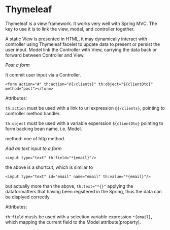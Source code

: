 # Thymeleaf

Thymeleaf is a view framework. It works very well with Spring MVC. The key to use it is to link the view, model, and controller together. 

A static View is presented in HTML, it may dynamically interact with controller using Thymeleaf facelet to update data to present or persist the user input. Model link the Controller with View, carrying the data back or forward between Controller and View. 

*Post a form*

It commit user input via a Controller.  

`<form action="#" th:action="@{/clients}" th:object="${clientDto}" method="post"></form>`

Attributes:

`th:action` must be used with a link to uri expression `@{/clients}`, pointing to controller method handler. 

`th:object` must be used with a variable experssion `${clientDto}` pointing to form backing bean name, i.e. Model. 

method: one of http method. 


*Add an text input to a form*

`<input type="text" th:field="*{email}"/>`

the above is a shortcut, which is similar to 

`<input type="text" id="email" name="email" th:value="*{email}"/>`

but actually more than the above, `th:text="*{}"` applying the dataformatters that having been regsitered in the Spring, thus the data can be displyed correctly. 

Attributes: 

`th:field` musts be used with a selection variable expression `*{email}`, which mapping the current field to the Model attribute(property).

